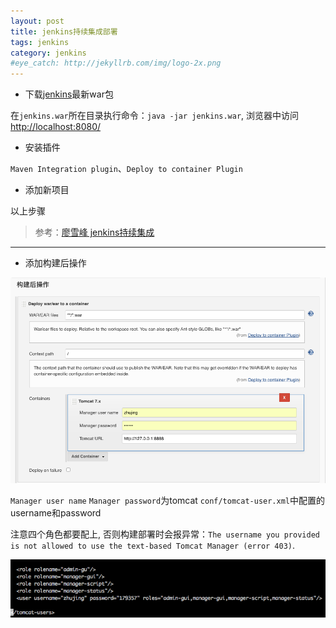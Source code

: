 ```yaml
---
layout: post
title: jenkins持续集成部署
tags: jenkins
category: jenkins
#eye_catch: http://jekyllrb.com/img/logo-2x.png
---
```


- 下载[jenkins](https://jenkins.io/)最新war包

在`jenkins.war`所在目录执行命令：`java -jar jenkins.war`, 浏览器中访问[http://localhost:8080/](http://localhost:8080/)

- 安装插件

`Maven Integration plugin`、`Deploy to container Plugin`

- 添加新项目

以上步骤
> 参考：[廖雪峰 jenkins持续集成](https://www.liaoxuefeng.com/article/001463233913442cdb2d1bd1b1b42e3b0b29eb1ba736c5e000)

<!--more-->

-----------------
<!--more-->

- 添加构建后操作

![](/assets/img/source/构建后操作.png "构建后操作")

`Manager user name` `Manager password`为tomcat `conf/tomcat-user.xml`中配置的username和password

注意四个角色都要配上, 否则构建部署时会报异常：`The username you provided is not allowed to use the text-based Tomcat Manager (error 403)`.

![](/assets/img/source/tomcat用户配置.png "tomcat用户配置")